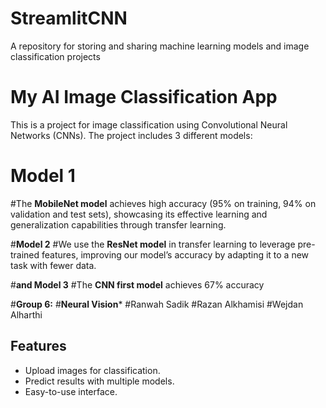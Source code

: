 # StreamlitCNN
A repository for storing and sharing machine learning models and image classification projects

# My AI Image Classification App

This is a project for image classification using Convolutional Neural Networks (CNNs). The project includes 3 different models: 
# **Model 1**
#The **MobileNet model** achieves high accuracy (95% on training, 94% on validation and test sets), showcasing its effective learning and generalization capabilities through transfer learning.

#**Model 2** 
#We use the **ResNet model** in transfer learning to leverage pre-trained features, improving our model’s accuracy by adapting it to a new task with fewer data.

#**and Model 3**
#The **CNN first model** achieves 67% accuracy

#**Group 6:**
#**Neural Vision***
#Ranwah Sadik
#Razan Alkhamisi
#Wejdan Alharthi


## Features
- Upload images for classification.
- Predict results with multiple models.
- Easy-to-use interface.
